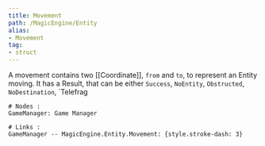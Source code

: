 ```yaml
---
title: Movement
path: /MagicEngine/Entity
alias: 
- Movement
tag: 
- struct
---
```

A movement contains two [[Coordinate]], `from` and `to`, to represent an Entity moving.
It has a Result, that can be either `Success`, `NoEntity`, `Obstructed`, `NoDestination`, `Telefrag
```d2
# Nodes :
GameManager: Game Manager

# Links :
GameManager -- MagicEngine.Entity.Movement: {style.stroke-dash: 3}

```